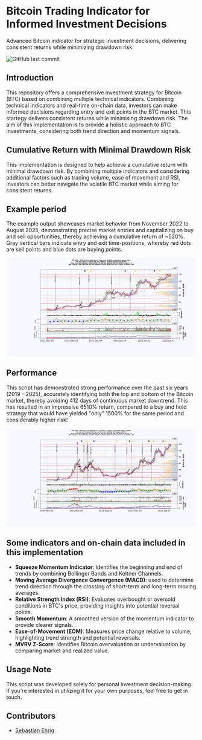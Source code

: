 # Bitcoin Trading Indicator for Informed Investment Decisions
Advanced Bitcoin indicator for strategic investment decisions, delivering consistent returns while minimizing drawdown risk.

![GitHub last commit](https://img.shields.io/github/last-commit/Sebastian-ehrig/BTC_investment_decision_indicator)

## Introduction

This repository offers a comprehensive investment strategy for Bitcoin (BTC) based on combining multiple technical indicators. Combining technical indicators and real-time on-chain data, investors can make informed decisions regarding entry and exit points in the BTC market. This startegy delivers consistent returns while minimising drawdown risk. The aim of this implementation is to provide a holistic approach to BTC investments, considering both trend direction and momentum signals.

## Cumulative Return with Minimal Drawdown Risk

This implementation is designed to help achieve a cumulative return with minimal drawdown risk. By combining multiple indicators and considering additional factors such as  trading volume, ease of movement and RSI, investors can better navigate the volatile BTC market while aiming for consistent returns.

## Example period

The example output showcases market behavior from November 2022 to August 2025, demonstrating precise market entries and capitalizing on buy and sell opportunities, thereby achieving a cumulative return of ~520%. Gray vertical bars indicate entry and exit time-positions, whereby red dots are sell points and blue dots are buying points.

![Example Output](Figures/BTC-USD_2025-08-21_1.png)

## Performance

This script has demonstrated strong performance over the past six years (2019 - 2025), accurately identifying both the top and bottom of the Bitcoin market, thereby avoiding 412 days of continuous market downtrend. This has resulted in an impressive 6510% return, compared to a buy and hold strategy that would have yielded "only" 1500% for the same period and considerably higher risk!

![Example Output](Figures/BTC-USD_2025-08-21_2.png)

## Some indicators and on-chain data included in this implementation

- **Squeeze Momentum Indicator**: Identifies the beginning and end of trends by combining Bollinger Bands and Keltner Channels.
- **Moving Average Divergence Convergence (MACD)**: used to determine trend direction through the crossing of short-term and long-term moving averages.
- **Relative Strength Index (RSI)**: Evaluates overbought or oversold conditions in BTC's price, providing insights into potential reversal points.
- **Smooth Momentum**: A smoothed version of the momentum indicator to provide clearer signals.
- **Ease-of-Movement (EOM)**: Measures price change relative to volume, highlighting trend strength and potential reversals.
- **MVRV Z-Score**: identifies Bitcoin overvaluation or undervaluation by comparing market and realized value.

## Usage Note

This script was developed solely for personal investment decision-making. If you're interested in utilizing it for your own purposes, feel free to get in touch.

## Contributors

- [Sebastian Ehrig](https://github.com/Sebastian-ehrig)
